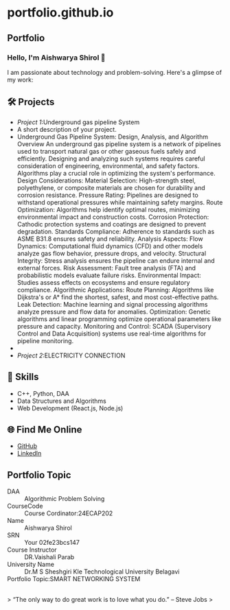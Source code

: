 # portfolio.github.io
## Portfolio

### Hello, I'm Aishwarya Shirol 👋

I am passionate about technology and problem-solving. Here's a glimpse of my work:

## 🛠 Projects
- *Project 1*:Underground gas pipeline System
-  A short description of your project.
-  Underground Gas Pipeline System: Design, Analysis, and Algorithm Overview
An underground gas pipeline system is a network of pipelines used to transport natural gas or other gaseous fuels safely and efficiently. Designing and analyzing such systems requires careful consideration of engineering, environmental, and safety factors. Algorithms play a crucial role in optimizing the system's performance.
Design Considerations:
Material Selection: High-strength steel, polyethylene, or composite materials are chosen for durability and corrosion resistance.
Pressure Rating: Pipelines are designed to withstand operational pressures while maintaining safety margins.
Route Optimization: Algorithms help identify optimal routes, minimizing environmental impact and construction costs.
Corrosion Protection: Cathodic protection systems and coatings are designed to prevent degradation.
Standards Compliance: Adherence to standards such as ASME B31.8 ensures safety and reliability.
Analysis Aspects:
Flow Dynamics: Computational fluid dynamics (CFD) and other models analyze gas flow behavior, pressure drops, and velocity.
Structural Integrity: Stress analysis ensures the pipeline can endure internal and external forces.
Risk Assessment: Fault tree analysis (FTA) and probabilistic models evaluate failure risks.
Environmental Impact: Studies assess effects on ecosystems and ensure regulatory compliance.
Algorithmic Applications:
Route Planning: Algorithms like Dijkstra's or A* find the shortest, safest, and most cost-effective paths.
Leak Detection: Machine learning and signal processing algorithms analyze pressure and flow data for anomalies.
Optimization: Genetic algorithms and linear programming optimize operational parameters like pressure and capacity.
Monitoring and Control: SCADA (Supervisory Control and Data Acquisition) systems use real-time algorithms for pipeline monitoring.
-  
- *Project 2*:ELECTRICITY CONNECTION 
## 🚀 Skills
- C++, Python, DAA
- Data Structures and Algorithms
- Web Development (React.js, Node.js)

## 🌐 Find Me Online
- [GitHub](https://aishwaryasubhasshirol.github.io/portfolio.github.io/)
- [LinkedIn](https://linkedin.com/in/your-linkedin-profile)

## Portfolio Topic

<dl>
<dt>DAA</dt>
<dd>Algorithmic Problem Solving</dd>
<dt>CourseCode </dt>
<dd>Course Cordinator:24ECAP202</dd>
<dt>Name</dt>
<dd>Aishwarya Shirol</dd>
<dt>SRN</dt>
<dd>Your 02fe23bcs147</dd>
<dt>Course Instructor</dt>
<dd>DR.Vaishali Parab</dd>
<dt> University Name</dt>
<dd>Dr.M S Sheshgiri Kle Technological University Belagavi</dd>
<dt>Portfolio Topic:SMART NETWORKING SYSTEM</dt>
<dd></dd>
</dl>

<br> 
> “The only way to do great work is to love what you do.” – Steve Jobs
>
